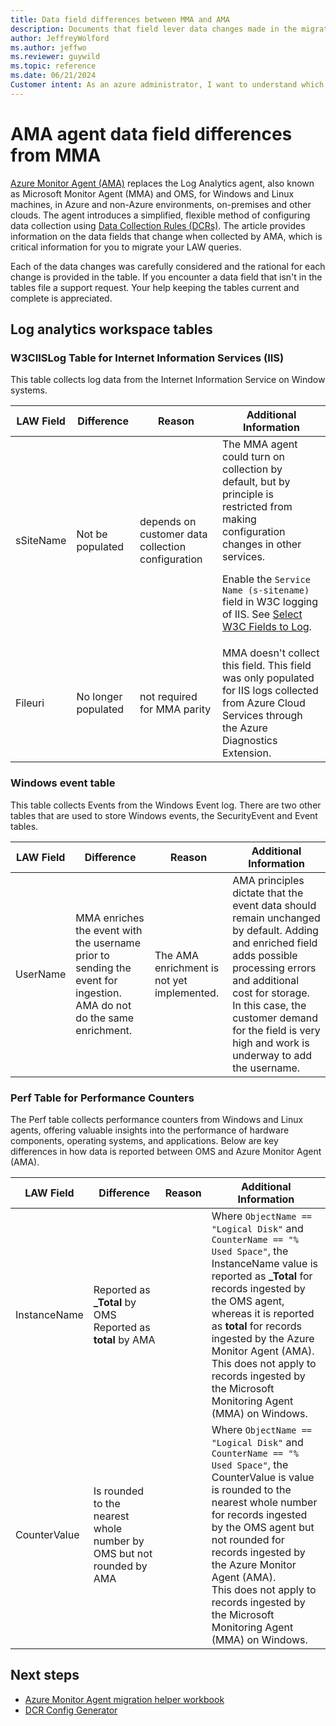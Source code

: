 ```yaml
---
title: Data field differences between MMA and AMA 
description: Documents that field lever data changes made in the migration.
author: JeffreyWolford
ms.author: jeffwo
ms.reviewer: guywild
ms.topic: reference
ms.date: 06/21/2024
Customer intent: As an azure administrator, I want to understand which Log Analytics Workspace queries I may need to update after AMA migration.
---
```


# AMA agent data field differences from MMA

[Azure Monitor Agent (AMA)](./agents-overview.md) replaces the Log Analytics agent, also known as Microsoft Monitor Agent (MMA) and OMS, for Windows and Linux machines, in Azure and non-Azure environments, on-premises and other clouds. The agent introduces a simplified, flexible method of configuring data collection using [Data Collection Rules (DCRs)](../essentials/data-collection-rule-overview.md). The article provides information on the data fields that change when collected by AMA, which is critical information for you to migrate your LAW queries.

Each of the data changes was carefully considered and the rational for each change is provided in the table. If you encounter a data field that isn't in the tables file a support request. Your help keeping the tables current and complete is appreciated.

## Log analytics workspace tables

### W3CIISLog Table for Internet Information Services (IIS)

This table collects log data from the Internet Information Service on Window systems.

|LAW Field | Difference | Reason| Additional Information |
|---|---|---|---|
| sSiteName | Not be populated | depends on customer data collection configuration | The MMA agent could turn on collection by default, but by principle is restricted from making configuration changes in other services.<p>Enable the `Service Name (s-sitename)` field in W3C logging of IIS. See [Select W3C Fields to Log](/iis/manage/provisioning-and-managing-iis/configure-logging-in-iis#select-w3c-fields-to-log).|
| Fileuri | No longer populated | not required for MMA parity | MMA doesn't collect this field. This field was only populated for IIS logs collected from Azure Cloud Services through the Azure Diagnostics Extension.|

### Windows event table

This table collects Events from the Windows Event log. There are two other tables that are used to store Windows events, the SecurityEvent and Event tables.

|LAW Field | Difference | Reason| Additional Information |
|---|---|---|---|
| UserName | MMA enriches the event with the username prior to sending the event for ingestion. AMA do not do the same enrichment. | The AMA enrichment is not yet implemented. | AMA principles dictate that the event data should remain unchanged by default. Adding and enriched field adds possible processing errors and additional cost for storage. In this case, the customer demand for the field is very high and work is underway to add the username. |

### Perf Table for Performance Counters

The Perf table collects performance counters from Windows and Linux agents, offering valuable insights into the performance of hardware components, operating systems, and applications. Below are key differences in how data is reported between OMS and Azure Monitor Agent (AMA).

| LAW Field    | Difference | Reason | Additional Information |
|--------------|------------|--------|------------------------|
| InstanceName | Reported as **_Total** by OMS<br>Reported as **total** by AMA | | Where `ObjectName == "Logical Disk"` and `CounterName == "% Used Space"`, the InstanceName value is reported as **_Total** for records ingested by the OMS agent, whereas it is reported as **total** for records ingested by the Azure Monitor Agent (AMA).<br>This does not apply to records ingested by the Microsoft Monitoring Agent (MMA) on Windows. |
| CounterValue | Is rounded to the nearest whole number by OMS but not rounded by AMA | | Where `ObjectName == "Logical Disk"` and `CounterName == "% Used Space"`, the CounterValue is value is rounded to the nearest whole number for records ingested by the OMS agent but not rounded for records ingested by the Azure Monitor Agent (AMA).<br>This does not apply to records ingested by the Microsoft Monitoring Agent (MMA) on Windows. |

## Next steps

* [Azure Monitor Agent migration helper workbook](./azure-monitor-agent-migration-helper-workbook.md)
* [DCR Config Generator](./azure-monitor-agent-migration-data-collection-rule-generator.md)
